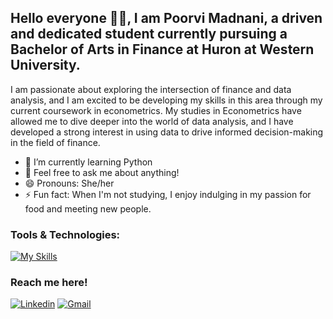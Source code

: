 ## Hello everyone 👋🏼, I am Poorvi Madnani, a driven and dedicated student currently pursuing a Bachelor of Arts in Finance at Huron at Western University. 

I am passionate about exploring the intersection of finance and data analysis, and I am excited to be developing my skills in this area through my current coursework in econometrics. My studies in Econometrics have allowed me to dive deeper into the world of data analysis, and I have developed a strong interest in using data to drive informed decision-making in the field of finance.

- 🌱 I’m currently learning Python
- 💬 Feel free to ask me about anything!
- 😄 Pronouns: She/her
- ⚡ Fun fact: When I'm not studying, I enjoy indulging in my passion for food and meeting new people.

### Tools & Technologies:

[![My Skills](https://skillicons.dev/icons?i=py,r,discord)](https://skillicons.dev) 

### Reach me here!

[![Linkedin](https://skillicons.dev/icons?i=linkedin&link=https://linkedin.com/in/poorvi-madnani/)](https://linkedin.com/in/poorvi-madnani/)  [![Gmail](https://user-images.githubusercontent.com/43759637/216711211-fe7c9403-9b9f-4e87-8aa5-35a0d4ceeef6.svg)](mailto:poorvimadnani@gmail.com)
